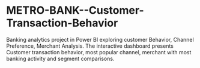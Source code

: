 # METRO-BANK--Customer-Transaction-Behavior
Banking analytics project in Power BI exploring customer Behavior, Channel Preference, Merchant Analysis. The interactive dashboard presents Customer transaction behavior, most popular channel, merchant with most banking activity and segment comparisons.
